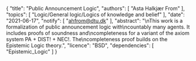 {
    "title": "Public Announcement Logic",
    "authors": [
        "Asta Halkjær From"
    ],
    "topics": [
        "Logic/General logic/Logics of knowledge and belief"
    ],
    "date": "2021-06-17",
    "notify": [
        "ahfrom@dtu.dk"
    ],
    "abstract": "\nThis work is a formalization of public announcement logic with\ncountably many agents. It includes proofs of soundness and\ncompleteness for a variant of the axiom system PA + DIST! + NEC!. The\ncompleteness proof builds on the Epistemic Logic theory.",
    "licence": "BSD",
    "dependencies": [
        "Epistemic_Logic"
    ]
}